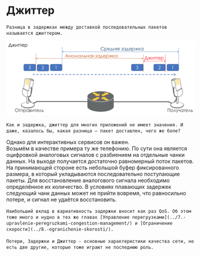 # Джиттер

    Разница в задержках между доставкой последовательных пакетов называется джиттером. 

![](../../.gitbook/assets/image%20%281%29.png)

  
    Как и задержка, джиттер для многих приложений не имеет значения. И даже, казалось бы, какая разница — пакет доставлен, чего же боле?  
Однако для интерактивных сервисов он важен.  
Возьмём в качестве примера ту же телефонию. По сути она является оцифровкой аналоговых сигналов с разбиением на отдельные чанки данных. На выходе получается достаточно равномерный поток пакетов. На принимающей стороне есть небольшой буфер фиксированного размера, в который укладываются последовательно поступающие пакеты. Для восстановление аналогового сигнала необходимо определённое их количество. В условиях плавающих задержек следующий чанк данных может не прийти вовремя, что равносильно потере, и сигнал не удаётся восстановить.  
  
    Наибольший вклад в вариативность задержки вносит как раз QoS. Об этом тоже много и нудно в тех же главах [Управление перегрузками](../7.-upravlenie-peregruzkami-congestion-management/) и [Ограничение скорости](../8.-ogranichenie-skorosti/).

    Потери, Задержки и Джиттер - основные характеристики качества сети, но есть две другие, которые тоже играют не последнюю роль.

